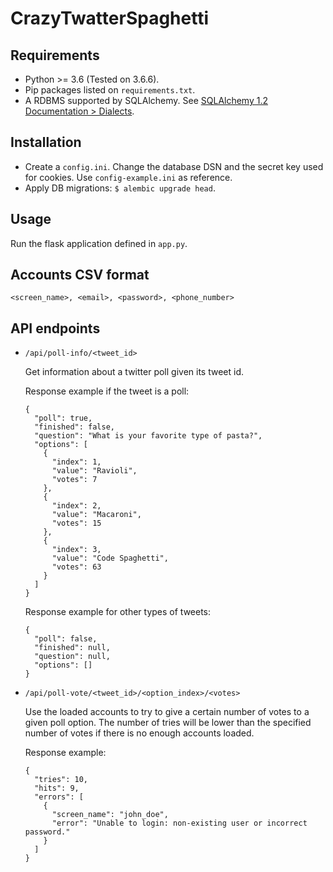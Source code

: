 # CrazyTwatterSpaghetti

## Requirements
- Python >= 3.6 (Tested on 3.6.6).
- Pip packages listed on `requirements.txt`.
- A RDBMS supported by SQLAlchemy. See [SQLAlchemy 1.2 Documentation > Dialects](https://docs.sqlalchemy.org/en/latest/dialects/index.html).

## Installation
- Create a `config.ini`. Change the database DSN and the secret key used for cookies. Use `config-example.ini` as reference.
- Apply DB migrations: `$ alembic upgrade head`.

## Usage
Run the flask application defined in `app.py`.

## Accounts CSV format
`<screen_name>, <email>, <password>, <phone_number>`

## API endpoints
- `/api/poll-info/<tweet_id>`

  Get information about a twitter poll given its tweet id.

  Response example if the tweet is a poll:
  ```
  {
    "poll": true,
    "finished": false,
    "question": "What is your favorite type of pasta?",
    "options": [
      {
        "index": 1,
        "value": "Ravioli",
        "votes": 7
      },
      {
        "index": 2,
        "value": "Macaroni",
        "votes": 15
      },
      {
        "index": 3,
        "value": "Code Spaghetti",
        "votes": 63
      }
    ]
  }
  ```

  Response example for other types of tweets:

  ```
  {
    "poll": false,
    "finished": null,
    "question": null,
    "options": []
  }
  ```

- `/api/poll-vote/<tweet_id>/<option_index>/<votes>`

  Use the loaded accounts to try to give a certain number of votes to a given poll option.
  The number of tries will be lower than the specified number of votes if there is no enough accounts loaded.

  Response example:
  ```
  {
    "tries": 10,
    "hits": 9,
    "errors": [
      {
        "screen_name": "john_doe",
        "error": "Unable to login: non-existing user or incorrect password."
      }
    ]
  }
  ```
